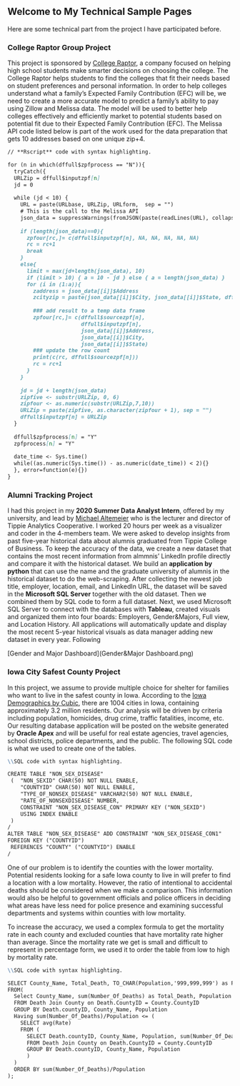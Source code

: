 ## Welcome to My Technical Sample Pages

Here are some technical part from the project I have participated before. 

### College Raptor Group Project 

This project is sponsored by [College Raptor](https://www.collegeraptor.com/), a company focused on helping high school students make smarter decisions on choosing the college. The College Raptor helps students to find the colleges that fit their needs based on student preferences and personal information. In order to help colleges understand what a family’s Expected Family Contribution (EFC) will be, we need to create a more accurate model to predict a family’s ability to pay using Zillow and Melissa data. The model will be used to better help colleges effectively and efficiently market to potential students based on potential fit due to their Expected Family Contribution (EFC). The Melissa API code listed below is part of the work used for the data preparation that gets 10 addresses based on one unique zip+4. 

```markdown
// **Rscript** code with syntax highlighting.

for (n in which(dffull$zpfprocess == "N")){
  tryCatch({
  URLZip = dffull$inputzpf[n]
  jd = 0
  
  while (jd < 10) {
    URL = paste(URLbase, URLZip, URLform,  sep = "")
    # This is the call to the Melissa API
    json_data = suppressWarnings(fromJSON(paste(readLines(URL), collapse="")))
    
    if (length(json_data)==0){
      zpfour[rc,]= c(dffull$inputzpf[n], NA, NA, NA, NA, NA)
      rc = rc+1
      break
    }
    else{
      limit = max(jd+length(json_data), 10)
      if (limit > 10) { a = 10 - jd } else { a = length(json_data) }
      for (i in (1:a)){
        zaddress = json_data[[i]]$Address
        zcityzip = paste(json_data[[i]]$City, json_data[[i]]$State, dffull$inputzpf[n], sep = ', ')
        
        ### add result to a temp data frame
        zpfour[rc,]= c(dffull$sourcezpf[n],
                       dffull$inputzpf[n],
                       json_data[[i]]$Address,
                       json_data[[i]]$City,
                       json_data[[i]]$State)
        ### update the row count
        print(c(rc, dffull$sourcezpf[n]))
        rc = rc+1
      }
    }
    
    jd = jd + length(json_data)
    zipfive <- substr(URLZip, 0, 6)
    zipfour <- as.numeric(substr(URLZip,7,10)) 
    URLZip = paste(zipfive, as.character(zipfour + 1), sep = "")
    dffull$inputzpf[n] = URLZip
  }
    
  dffull$zpfprocess[n] = "Y"
  zpfprocess[n] = "Y"
  
  date_time <- Sys.time()
  while((as.numeric(Sys.time()) - as.numeric(date_time)) < 2){} 
  }, error=function(e){})
}

```

### Alumni Tracking Project 

I had this project in my **2020 Summer Data Analyst Intern**,  offered by my university, and lead by [Michael Altemeier](https://tippie.uiowa.edu/people/michael-d-altemeier) who is the lecturer and director of Tippie Analytics Cooperative. I worked 20 hours per week as a visualizer and coder in the 4-members team. We were asked to develop insights from past five-year historical data about alumnis graduated from Tippie College of Business. To keep the accuracy of the data, we create a new dataset that contains the most recent information from almmnis’ LinkedIn profile directly and compare it with the historical dataset. We build an **application by python** that can use the name and the graduate university of alumnis in the historical dataset to do the web-scraping. After collecting the newest job title, employer, location, email, and LinkedIn URL, the dataset will be saved in the **Microsoft SQL Server** together with the old dataset. Then we combined them by SQL code to form a full dataset. Next, we used Microsoft SQL Server to connect with the databases with **Tableau**, created visuals and organized them into four boards: Employers, Gender&Majors, Full view, and Location History. All applications will automatically update and display the most recent 5-year historical visuals as data manager adding new dataset in every year. Following 

[Gender and Major Dashboard](Gender&Major Dashboard.png)

### Iowa City Safest County Project ###

In this project, we assume to provide multiple choice for shelter for families who want to live in the safest county in Iowa.  According to the [Iowa Demographics by Cubic](https://www.iowa-demographics.com/cities_by_population), there are 1004 cities in Iowa, containing approximately 3.2 million residents. Our analysis will be driven by criteria including population, homicides, drug crime, traffic fatalities, income, etc. Our resulting database application will be posted on the website generated by **Oracle Apex** and will be useful for real estate agencies, travel agencies, school districts, police departments, and the public. The following SQL code is what we used to create one of the tables.

```markdown
\\SQL code with syntax highlighting.

CREATE TABLE "NON_SEX_DISEASE"
 (  "NON_SEXID" CHAR(50) NOT NULL ENABLE,
    "COUNTYID" CHAR(50) NOT NULL ENABLE,
    "TYPE_OF_NONSEX_DISEASE" VARCHAR2(50) NOT NULL ENABLE,
    "RATE_OF_NONSEXDISEASE" NUMBER,
    CONSTRAINT "NON_SEX_DISEASE_CON" PRIMARY KEY ("NON_SEXID")
    USING INDEX ENABLE
 )
/
ALTER TABLE "NON_SEX_DISEASE" ADD CONSTRAINT "NON_SEX_DISEASE_CON1"
FOREIGN KEY ("COUNTYID")
 REFERENCES "COUNTY" ("COUNTYID") ENABLE
/
```
One of our problem is to identify the counties with the lower mortality. Potential residents looking for a safe Iowa county to live in will prefer to find a location with a low mortality. However, the ratio of intentional to accidental deaths should be considered when we make a comparison. This information would also be helpful to government officials and police officers in deciding what areas have less need for police presence and examining successful departments and systems within counties with low mortality.

To increase the accuracy, we used a complex formula to get the mortality rate in each county and excluded counties that have mortality rate higher than average. Since the mortality rate we get is small and difficult to represent in percentage form, we used it to order the table from low to high by mortality rate.

```markdown
\\SQL code with syntax highlighting.

SELECT County_Name, Total_Death, TO_CHAR(Population,'999,999,999') as Population
FROM(
  Select County_Name, sum(Number_Of_Deaths) as Total_Death, Population
  FROM Death Join County on Death.CountyID = County.CountyID
  GROUP BY Death.countyID, County_Name, Population
  Having sum(Number_Of_Deaths)/Population <= (
    SELECT avg(Rate)
    FROM (
      SELECT Death.countyID, County_Name, Population, sum(Number_Of_Deaths)/Population as Rate
      FROM Death Join County on Death.CountyID = County.CountyID
      GROUP BY Death.countyID, County_Name, Population
      )
  )
  ORDER BY sum(Number_Of_Deaths)/Population
);


```


